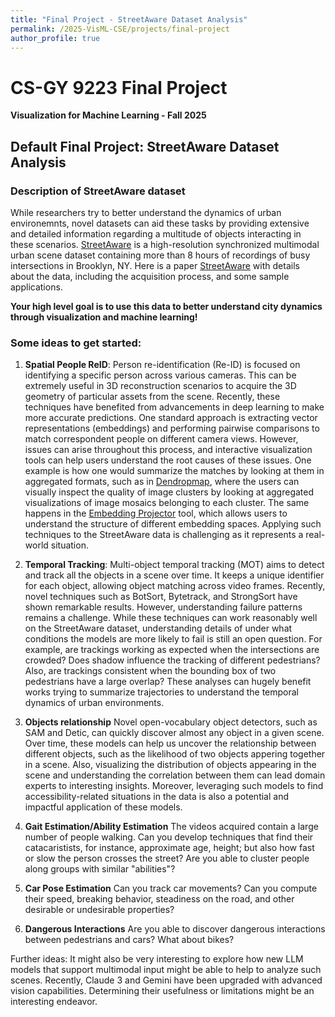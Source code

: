 ```yaml
---
title: "Final Project - StreetAware Dataset Analysis"
permalink: /2025-VisML-CSE/projects/final-project
author_profile: true
---
```


# CS-GY 9223 Final Project
**Visualization for Machine Learning - Fall 2025**

## Default Final Project: StreetAware Dataset Analysis

### Description of StreetAware dataset

While researchers try to better understand the dynamics of urban environemnts, novel datasets can aid these tasks by providing extensive and detailed information regarding a multitude of objects interacting in these scenarios. [StreetAware](https://drive.google.com/drive/u/1/folders/1BPtiIF8gBOoZANAGkwDjJUYakpCUYHM1) is a high-resolution synchronized multimodal urban scene dataset containing more than 8 hours of recordings of busy intersections in Brooklyn, NY. Here is a paper [StreetAware](https://www.mdpi.com/1424-8220/23/7/3710) with details about the data, including the acquisition process, and some sample applications.

**Your high level goal is to use this data to better understand city dynamics through visualization and machine learning!**

### Some ideas to get started:

1. **Spatial People ReID**: Person re-identification (Re-ID) is focused on identifying a specific person across various cameras. This can be extremely useful in 3D reconstruction scenarios to acquire the 3D geometry of particular assets from the scene. Recently, these techniques have benefited from advancements in deep learning to make more accurate predictions. One standard approach is extracting vector representations (embeddings) and performing pairwise comparisons to match correspondent people on different camera views. However, issues can arise throughout this process, and interactive visualization tools can help users understand the root causes of these issues. One example is how one would summarize the matches by looking at them in aggregated formats, such as in [Dendropmap](https://arxiv.org/pdf/2205.06935.pdf), where the users can visually inspect the quality of image clusters by looking at aggregated visualizations of image mosaics belonging to each cluster. The same happens in the [Embedding Projector](https://arxiv.org/abs/1611.05469) tool, which allows users to understand the structure of different embedding spaces. Applying such techniques to the StreetAware data is challenging as it represents a real-world situation.  

2. **Temporal Tracking**: Multi-object temporal tracking (MOT) aims to detect and track all the objects in a scene over time. It keeps a unique identifier for each object, allowing object matching across video frames. Recently, novel techniques such as BotSort, Bytetrack, and StrongSort have shown remarkable results. However, understanding failure patterns remains a challenge. While these techniques can work reasonably well on the StreetAware dataset, understanding details of under what conditions the models are more likely to fail is still an open question. For example, are trackings working as expected when the intersections are crowded? Does shadow influence the tracking of different pedestrians? Also, are trackings consistent when the bounding box of two pedestrians have a large overlap? These analyses can hugely benefit works trying to summarize trajectories to understand the temporal dynamics of urban environments. 

3. **Objects relationship** Novel open-vocabulary object detectors, such as SAM and Detic, can quickly discover almost any object in a given scene. Over time, these models can help us uncover the relationship between different objects, such as the likelihood of two objects appering together in a scene. Also, visualizing the distribution of objects appearing in the scene and understanding the correlation between them can lead domain experts to interesting insights. Moreover, leveraging such models to find accessibility-related situations in the data is also a potential and impactful application of these models. 

4. **Gait Estimation/Ability Estimation** The videos acquired contain a large number of people walking. Can you develop techniques that find their catacaristists, for instance, approximate age, height; but also how fast or slow the person crosses the street? Are you able to cluster people along groups with similar "abilities"? 

5. **Car Pose Estimation** Can you track car movements? Can you compute their speed, breaking behavior, steadiness on the road, and other desirable or undesirable properties?

6. **Dangerous Interactions** Are you able to discover dangerous interactions between pedestrians and cars? What about bikes? 


Further ideas: It might also be very interesting to explore how new LLM models that support multimodal input might be able to help to analyze such scenes. Recently, Claude 3 and Gemini have been upgraded with advanced vision capabilities. Determining their usefulness or limitations might be an interesting endeavor.